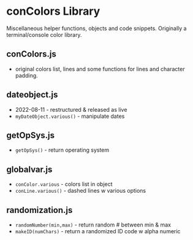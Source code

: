 # conColors Library
Miscellaneous helper functions, objects and code snippets.
Originally a terminal/console color library.

## conColors.js  
 - original colors list, lines and some functions for lines and character padding.

## dateobject.js
 - 2022-08-11 - restructured & released as live
 - ```myDateObject.various()``` - manipulate dates

 ## getOpSys.js  
 - ```getOpSys()``` - return operating system

 ## globalvar.js
  - ```conColor.various``` - colors list in object
  - ```conLine.various()``` - dashed lines w various options


## randomization.js  
 - ```randomNumber(min,max)``` - return random # between min & max
 - ```makeID(numChars)``` - return a randomized ID code w alpha numeric